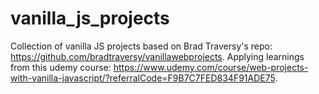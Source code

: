 # vanilla_js_projects

Collection of vanilla JS projects based on Brad Traversy's repo: https://github.com/bradtraversy/vanillawebprojects.
Applying learnings from this udemy course: https://www.udemy.com/course/web-projects-with-vanilla-javascript/?referralCode=F9B7C7FED834F91ADE75.
